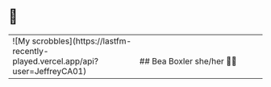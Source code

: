 # 🐝

<table width="100%"> 
  <tr>
  <td width="50%">
![My scrobbles](https://lastfm-recently-played.vercel.app/api?user=JeffreyCA01)
    </td>
    <td width="50%">
  <br/>
      ## Bea Boxler
      she/her 🏳‍🌈
     </td
  </tr>
